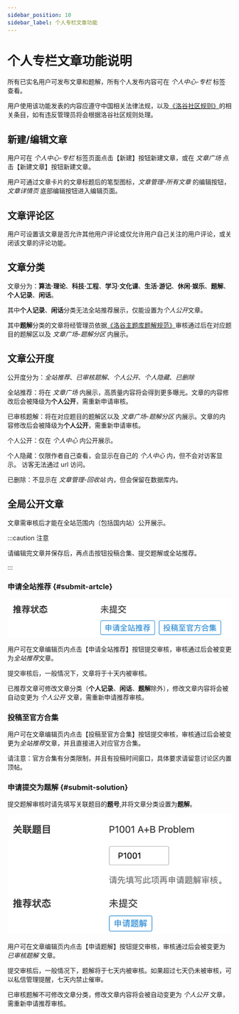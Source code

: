 ```yaml
---
sidebar_position: 10
sidebar_label: 个人专栏文章功能
---
```


# 个人专栏文章功能说明

所有已实名用户可发布文章和题解，所有个人发布内容可在 *个人中心-专栏* 标签查看。

用户使用该功能发表的内容应遵守中国相关法律法规，以及[《洛谷社区规则》](../../rules/community/index.md)的相关条目，如有违反管理员将会根据洛谷社区规则处理。

## 新建/编辑文章

用户可在 *个人中心-专栏* 标签页面点击【新建】按钮新建文章，或在 *文章广场* 点击【新建文章】按钮新建文章。

用户可通过文章卡片的文章标题后的笔型图标，*文章管理-所有文章* 的编辑按钮，*文章详情页* 底部编辑按钮进入编辑页面。

## 文章评论区

用户可设置该文章是否允许其他用户评论或仅允许用户自己关注的用户评论，或关闭该文章的评论功能。

## 文章分类

文章分为：**算法·理论**、**科技·工程**、**学习·文化课**、**生活·游记**、**休闲·娱乐**、**题解**、**个人记录**、**闲话**。  

其中**个人记录**、**闲话**分类无法全站推荐展示，仅能设置为*个人公开*文章。

其中**题解**分类的文章将经管理员依据[《洛谷主题库题解规范》](../../rules/academic/solution-standard.mdx)审核通过后在对应题目的题解区以及 *文章广场-题解分区* 内展示。

## 文章公开度

公开度分为：*全站推荐*、*已审核题解*、*个人公开*、*个人隐藏*、*已删除*

全站推荐：将在 *文章广场* 内展示，高质量内容将会得到更多曝光。文章的内容修改后会被降级为**个人公开**，需重新申请审核。

已审核题解：将在对应题目的题解区以及 *文章广场-题解分区* 内展示。文章的内容修改后会被降级为**个人公开**，需重新申请审核。

个人公开：仅在 *个人中心* 内公开展示。

个人隐藏：仅限作者自己查看，会显示在自己的 *个人中心* 内，但不会对访客显示。 访客无法通过 url 访问。

已删除：不显示在 *文章管理-回收站* 内，但会保留在数据库内。

## 全局公开文章

文章需审核后才能在全站范围内（包括国内站）公开展示。

:::caution 注意

请编辑完文章并保存后，再点击按钮投稿合集、提交题解或全站推荐。

:::

### 申请全站推荐 {#submit-artcle}

![申请题解](_image/submit-artcle.png)

用户可在文章编辑页内点击【申请全站推荐】按钮提交审核，审核通过后会被变更为*全站推荐*文章。

提交审核后，一般情况下，文章将于十天内被审核。

已推荐文章可修改文章分类（**个人记录**、**闲话**、**题解**除外），修改文章内容将会被自动变更为 *个人公开* 文章，需重新申请推荐审核。

### 投稿至官方合集

用户可在文章编辑页内点击【投稿至官方合集】按钮提交审核，审核通过后会被变更为*全站推荐*文章，并且直接进入对应官方合集。

请注意：官方合集有分类限制，并且有投稿时间窗口，具体要求请留意讨论区内置顶帖。

### 申请提交为题解 {#submit-solution}

提交题解审核时请先填写关联题目的**题号**,并将文章分类设置为**题解**。

![申请题解](_image/submit-solution.png)

用户可在文章编辑页内点击【申请题解】按钮提交审核，审核通过后会被变更为 *已审核题解* 文章。

提交审核后，一般情况下，题解将于七天内被审核。如果超过七天仍未被审核，可以私信管理提醒，七天内禁止催审。

已审核题解不可修改文章分类，修改文章内容将会被自动变更为 *个人公开* 文章，需重新申请推荐审核。
